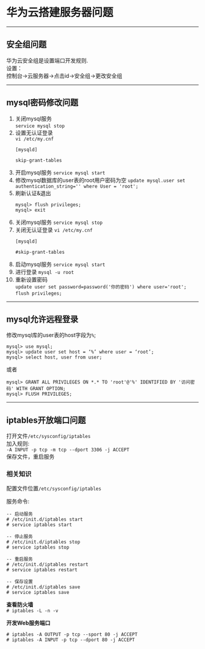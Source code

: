 # 华为云搭建服务器问题  

---
## 安全组问题   

华为云安全组是设置端口开发规则.    
设置：  
控制台->云服务器->点击id->安全组->更改安全组

---
## mysql密码修改问题     

1. 关闭mysql服务  
    `service mysql stop`
2. 设置无认证登录  
    `vi /etc/my.cnf`
    ```shell
    [mysqld]

    skip-grant-tables
    ```
3. 开启mysql服务
    `service mysql start`
4. 修改mysql数据库的user表的root用户密码为空
    `update mysql.user set authentication_string='' where User = 'root';`
5. 刷新认证&退出
    ```shell
    mysql> flush privileges;
    mysql> exit
    ```
6. 关闭mysql服务
    `service mysql stop`
7. 关闭无认证登录
    `vi /etc/my.cnf`
    ```shell
    [mysqld]

    #skip-grant-tables
    ```
8. 启动mysql服务
    `service mysql start`
9. 进行登录
    `mysql -u root`
10. 重新设置密码  
    `update user set password=password('你的密码') where user='root'; `  
    `flush privileges;`

---
## mysql允许远程登录  
修改mysql库的user表的host字段为`%`;
```shell
mysql> use mysql;
mysql> update user set host = ‘%’ where user = ‘root’;
mysql> select host, user from user;
```
或者
```shell
mysql> GRANT ALL PRIVILEGES ON *.* TO 'root'@'%' IDENTIFIED BY '访问密码' WITH GRANT OPTION;
mysql> FLUSH PRIVILEGES;
```

---
## iptables开放端口问题   

打开文件`/etc/sysconfig/iptables`   
加入规则:     
`-A INPUT -p tcp -m tcp --dport 3306 -j ACCEPT`  
保存文件，重启服务

### 相关知识   

配置文件位置`/etc/sysconfig/iptables`

服务命令:
```shell
-- 启动服务
# /etc/init.d/iptables start 
# service iptables start

-- 停止服务
# /etc/init.d/iptables stop
# service iptables stop

-- 重启服务
# /etc/init.d/iptables restart
# service iptables restart

-- 保存设置
# /etc/init.d/iptables save
# service iptables save
```

**查看防火墙**  
`# iptables -L -n -v`  

**开发Web服务端口**  
```shell
# iptables -A OUTPUT -p tcp --sport 80 -j ACCEPT
# iptables -A INPUT -p tcp --dport 80 -j ACCEPT
```



